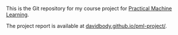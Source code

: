 This is the Git repository for my course project for [Practical Machine Learning](https://www.coursera.org/course/predmachlearn).

The project report is available at [davidbody.github.io/pml-project/](https://davidbody.github.io/pml-project/).
